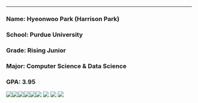 
---
### Name: Hyeonwoo Park (Harrison Park)
### School: Purdue University
### Grade: Rising Junior
### Major: Computer Science & Data Science
### GPA: 3.95

<img src="https://img.shields.io/badge/Python-3776AB?style=flat-square&logo=python&logoColor=white"><img src="https://img.shields.io/badge/C-A8B9CC?style=flat&logo=C&logoColor=white"/><img src="https://img.shields.io/badge/Java-007396?style=flat-square&logo=java&logoColor=white"><img src="https://img.shields.io/badge/R-276DC3?style=flat-square&logo=r&logoColor=white"><img src="https://img.shields.io/badge/Linux-FCC624?style=flat-square&logo=Linux&logoColor=white">
​
<img src="https://img.shields.io/badge/Atom-66595C?style=flat-square&logo=Atom&logoColor=white">
<img src="https://img.shields.io/badge/IntelliJ IDEA-000000?style=flat-square&logo=Intellijidea&logoColor=">
<img src="https://img.shields.io/badge/PyCharm-000000?style=flat-square&logo=pycharm&logoColor=white">
<img src="https://img.shields.io/badge/Visual Studio Code-007ACC?style=flat-square&logo=visual studio code&logoColor=white">

<!--
**ryaotuix/ryaotuix** is a ✨ _special_ ✨ repository because its `README.md` (this file) appears on your GitHub profile.

Here are some ideas to get you started:

- 🔭 I’m currently working on ...
- 🌱 I’m currently learning ...
- 👯 I’m looking to collaborate on ...
- 🤔 I’m looking for help with ...
- 💬 Ask me about ...
- 📫 How to reach me: ...
- 😄 Pronouns: ...
- ⚡ Fun fact: ...
-->
